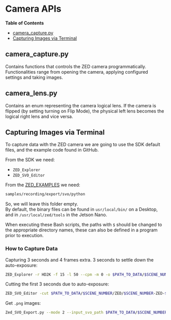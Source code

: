 
<!-- TOC ignore:true -->
# Camera APIs
**Table of Contents**
<!-- TOC -->

* [camera_capture.py](#camera_capturepy)
* [Capturing Images via Terminal](#capturing-images-via-terminal)

<!-- /TOC -->

## camera_capture.py
Contains functions that controls the ZED camera programmatically.\
Functionalities range from opening the camera, applying configured settings and taking images.

<!-- TOC ignore:true -->
## camera_lens.py
Contains an enum representing the camera logical lens.
If the camera is flipped (by setting turning on Flip Mode), the physical left lens becomes the logical right lens and vice versa.

## Capturing Images via Terminal
To capture data with the ZED camera we are going to use the SDK default files, and the example code found in GitHub.

From the SDK we need:
* `ZED_Explorer`
* `ZED_SVO_Editor`

From the [ZED_EXAMPLES](https://github.com/stereolabs/zed-examples) we need:
```bash
samples/recording/export/svo/python
```

So, we will leave this folder empty.\
By default, the binary files can be found in `usr/local/bin/` on a Desktop, and in `/usr/local/zed/tools` in the Jetson Nano.

When executing these Bash scripts, the paths with `$` should be changed to the appropriate directory names, these can also be defined in a program prior to execution.

<!-- TOC ignore:true -->
### How to Capture Data
Capturing 3 seconds and 4 frames extra.
3 seconds to settle down the auto-exposure:
```bash
ZED_Explorer -r HD2K -f 15 -l 50 --cpm -m 0 -o $PATH_TO_DATA/$SCENE_NUMBER/ZED/$SCENE_NUMBER-ZED-$TIME_STAMP-autoexp.svo
```

Cutting the first 3 seconds due to auto-exposure:
```bash
ZED_SVO_Editor -cut $PATH_TO_DATA/$SCENE_NUMBER/ZED/$SCENE_NUMBER-ZED-$TIME_STAMP-autoexp.svo -s 45 -e 49 $PATH_TO_DATA/$SCENE_NUMBER/ZED/$SCENE_NUMBER-ZED-$TIME_STAMP.svo
```

Get `.png` images:
```bash
Zed_SVO_Export.py --mode 2 --input_svo_path $PATH_TO_DATA/$SCENE_NUMBER/ZED/$SCENE_NUMBER-ZED-$TIME_STAMP.svo --output_dir_path $PATH_TO_DATA/$SCENE_NUMBER/ZED/
```
